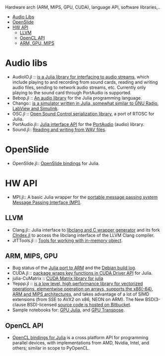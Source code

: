 Hardware arch (ARM, MIPS, GPU, CUDA), language API, software libraries,..
* [Audio Libs](#audiolibs)
* [OpenSlide](#openslide)
* [HW API](#hwapi)
    * [LLVM](#llvm)
    * [OpenCL API](#opencl-api)
    * [ARM, GPU, MIPS](#arm-gpu-mips)


# Audio libs
* AudioIO.jl :: [is a Julia library for interfacing to audio streams](https://github.com/ssfrr/AudioIO.jl), which include playing to and recording from sound cards, reading and writing audio files, sending to network audio streams, etc. Currently only playing to the sound card through PortAudio is supported.
* Bebop.jl :: [An audio library](https://github.com/zhemao/Bebop.jl) for the Julia programming language.
* Chango:: [is a simulator written in Julia, somewhat similar to GNU Radio, LabView and Simulink](https://bitbucket.org/mbaz/chango).
* OSC.jl :: [Open Sound Control serialization library](https://github.com/fundamental/OSC.jl), a port of RTOSC for Julia.
* PortAudio.jl:: [Julia interface API](https://github.com/ssfrr/PortAudio.jl) for the [PortAudio](http://en.wikipedia.org/wiki/PortAudio) (audio) library.
* Sound.jl:: [Reading and writing from WAV files](https://github.com/JuliaLang/Sound.jl).


# OpenSlide 
* OpenSlide.jl:: [OpenSlide bindings](https://github.com/ihnorton/OpenSlide.jl) for Julia.


# HW API
* MPI.jl:: A basic Julia wrapper for the [portable message passing system Message Passing Interface (MPI)](https://github.com/lcw/MPI.jl).

## LLVM 
* Clang.jl:: Julia interface to [libclang and C wrapper generator](https://github.com/ihnorton/Clang.jl) and its fork [CIndex.jl](https://github.com/vtjnash/CIndex.jl) to access the libclang interface of the LLVM Clang compiler.
* JITTools.jl :: [Tools for working with in-memory object](https://github.com/loladiro/JITTools.jl). 

## ARM, MIPS, GPU 
* Bug status of the [Julia port to ARM](https://github.com/JuliaLang/julia/issues/3134) and the [Debian build log](https://buildd.debian.org/status/fetch.php?pkg=julia&arch=armhf&ver=0.1.2%2Bdfsg-3&stamp=1368675598).
* CUDA.jl :: [package wraps key functions in CUDA Driver API](https://github.com/lindahua/CUDA.jl) for Julia.
* julia-CuMatrix :: [CUDA Matrix library for julia](https://github.com/stefan-k/julia-CuMatrix)
* Yeppp.jl :: [is a low level, high performance library for vectorized operations, elementwise operation on arrays, supports the x86(-64), ARM and MIPS architectures](https://github.com/JuliaLang/Yeppp.jl), and takes advantage of a lot of SIMD extensions (from SSE to AVX2 on x86, NEON on ARM). The New BSD(3-clause BSD)-licensed [source code is hosted on Bitbucket](https://bitbucket.org/MDukhan/yeppp).
* Sample notebooks for: [GPU Julia](http://nbviewer.ipython.org/7436359), and [GPU Transpose](http://nbviewer.ipython.org/7436439).


## OpenCL API 
* [OpenCL bindings for Julia](https://github.com/jakebolewski/OpenCL.jl) is a cross platform API for programming parallel devices, with implementations from AMD, Nvidia, Intel, and others; similar in scope to PyOpenCL. 


